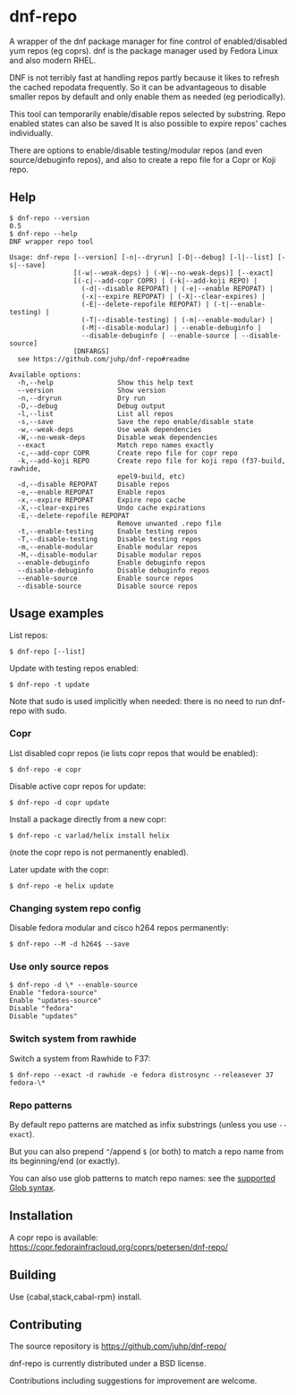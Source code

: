 # dnf-repo

A wrapper of the dnf package manager for fine control of
enabled/disabled yum repos (eg coprs).  dnf is the package manager used
by Fedora Linux and also modern RHEL.

DNF is not terribly fast at handling repos partly because it likes
to refresh the cached repodata frequently. So it can be advantageous
to disable smaller repos by default and only enable them as needed
(eg periodically).

This tool can temporarily enable/disable repos selected by substring.
Repo enabled states can also be saved
It is also possible to expire repos' caches individually.

There are options to enable/disable testing/modular repos
(and even source/debuginfo repos),
and also to create a repo file for a Copr or Koji repo.

## Help

```shellsession
$ dnf-repo --version
0.5
$ dnf-repo --help
DNF wrapper repo tool

Usage: dnf-repo [--version] [-n|--dryrun] [-D|--debug] [-l|--list] [-s|--save]
                [(-w|--weak-deps) | (-W|--no-weak-deps)] [--exact]
                [(-c|--add-copr COPR) | (-k|--add-koji REPO) |
                  (-d|--disable REPOPAT) | (-e|--enable REPOPAT) |
                  (-x|--expire REPOPAT) | (-X|--clear-expires) |
                  (-E|--delete-repofile REPOPAT) | (-t|--enable-testing) |
                  (-T|--disable-testing) | (-m|--enable-modular) |
                  (-M|--disable-modular) | --enable-debuginfo |
                  --disable-debuginfo | --enable-source | --disable-source]
                [DNFARGS]
  see https://github.com/juhp/dnf-repo#readme

Available options:
  -h,--help                Show this help text
  --version                Show version
  -n,--dryrun              Dry run
  -D,--debug               Debug output
  -l,--list                List all repos
  -s,--save                Save the repo enable/disable state
  -w,--weak-deps           Use weak dependencies
  -W,--no-weak-deps        Disable weak dependencies
  --exact                  Match repo names exactly
  -c,--add-copr COPR       Create repo file for copr repo
  -k,--add-koji REPO       Create repo file for koji repo (f37-build, rawhide,
                           epel9-build, etc)
  -d,--disable REPOPAT     Disable repos
  -e,--enable REPOPAT      Enable repos
  -x,--expire REPOPAT      Expire repo cache
  -X,--clear-expires       Undo cache expirations
  -E,--delete-repofile REPOPAT
                           Remove unwanted .repo file
  -t,--enable-testing      Enable testing repos
  -T,--disable-testing     Disable testing repos
  -m,--enable-modular      Enable modular repos
  -M,--disable-modular     Disable modular repos
  --enable-debuginfo       Enable debuginfo repos
  --disable-debuginfo      Disable debuginfo repos
  --enable-source          Enable source repos
  --disable-source         Disable source repos
```

## Usage examples
List repos:
```shellsession
$ dnf-repo [--list]
```

Update with testing repos enabled:
```shellsession
$ dnf-repo -t update
```

Note that sudo is used implicitly when needed:
there is no need to run dnf-repo with sudo.

### Copr
List disabled copr repos (ie lists copr repos that would be enabled):
```shellsession
$ dnf-repo -e copr
```

Disable active copr repos for update:
```shellsession
$ dnf-repo -d copr update
```

Install a package directly from a new copr:
```shellsession
$ dnf-repo -c varlad/helix install helix
```
(note the copr repo is not permanently enabled).

Later update with the copr:
```shellsession
$ dnf-repo -e helix update
```

### Changing system repo config
Disable fedora modular and cisco h264 repos permanently:
```shellsession
$ dnf-repo --M -d h264$ --save
```

### Use only source repos
```shellsession
$ dnf-repo -d \* --enable-source
Enable "fedora-source"
Enable "updates-source"
Disable "fedora"
Disable "updates"

```

### Switch system from rawhide
Switch a system from Rawhide to F37:
```shellsession
$ dnf-repo --exact -d rawhide -e fedora distrosync --releasever 37 fedora-\*
```

### Repo patterns
By default repo patterns are matched as infix substrings
(unless you use `--exact`).

But you can also prepend `^`/append `$` (or both) to match a repo name
from its beginning/end (or exactly).

You can also use glob patterns to match repo names:
see the [supported Glob syntax](https://hackage.haskell.org/package/Glob/docs/System-FilePath-Glob.html#v:compile).

## Installation
A copr repo is available:
<https://copr.fedorainfracloud.org/coprs/petersen/dnf-repo/>

## Building
Use {cabal,stack,cabal-rpm} install.

## Contributing
The source repository is https://github.com/juhp/dnf-repo/

dnf-repo is currently distributed under a BSD license.

Contributions including suggestions for improvement are welcome.
